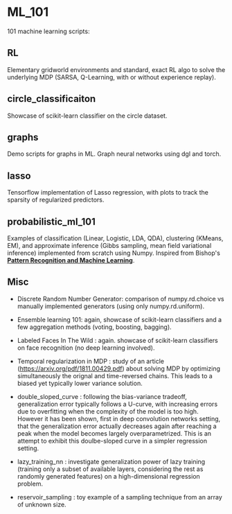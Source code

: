 # ML_101

101 machine learning scripts:

## RL 

Elementary gridworld environments and standard, exact RL algo to solve the underlying MDP (SARSA, Q-Learning, with or without experience replay).

## circle_classificaiton

Showcase of scikit-learn classifier on the circle dataset.

## graphs

Demo scripts for graphs in ML. Graph neural networks using dgl and torch.

## lasso 

Tensorflow implementation of Lasso regression, with plots to track the sparsity of regularized predictors.

## probabilistic_ml_101

Examples of classification (Linear, Logistic, LDA, QDA), clustering (KMeans, EM), and approximate inference (Gibbs sampling, mean field variational inference) implemented from scratch using Numpy. Inspired from Bishop's [**Pattern Recognition and Machine Learning**](https://www.microsoft.com/en-us/research/uploads/prod/2006/01/Bishop-Pattern-Recognition-and-Machine-Learning-2006.pdf).

## Misc

* Discrete Random Number Generator: comparison of numpy.rd.choice vs manually implemented generators (using only numpy.rd.uniform).

* Ensemble learning 101: again, showcase of scikit-learn classifiers and a few aggregation methods (voting, boosting, bagging).

* Labeled Faces In The Wild : again. showcase of scikit-learn classifiers on face recognition (no deep learning involved).

* Temporal regularization in MDP : study of an article (https://arxiv.org/pdf/1811.00429.pdf) about solving MDP by optimizing simultaneously the orignal and time-reversed chains. This leads to a biased yet typically lower variance solution.

* double_sloped_curve : following the bias-variance tradeoff, generalization error typically follows a U-curve, with increasing errors due to overfitting when the complexity of the model is too high. However it has been shown, first in deep convolution networks setting, that the generalization error actually decreases again after reaching a peak when the model becomes largely overparametrized. This is an attempt to exhibit this doulbe-sloped curve in a simpler regression setting. 

* lazy_training_nn : investigate generalization power of lazy training (training only a subset of available layers, considering the rest as randomly generated features) on a high-dimensional regression problem.

* reservoir_sampling : toy example of a sampling technique from an array of unknown size.
